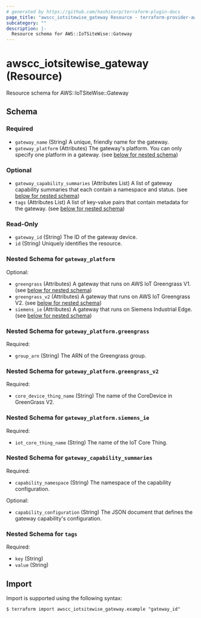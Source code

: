 ```yaml
---
# generated by https://github.com/hashicorp/terraform-plugin-docs
page_title: "awscc_iotsitewise_gateway Resource - terraform-provider-awscc"
subcategory: ""
description: |-
  Resource schema for AWS::IoTSiteWise::Gateway
---
```


# awscc_iotsitewise_gateway (Resource)

Resource schema for AWS::IoTSiteWise::Gateway



<!-- schema generated by tfplugindocs -->
## Schema

### Required

- `gateway_name` (String) A unique, friendly name for the gateway.
- `gateway_platform` (Attributes) The gateway's platform. You can only specify one platform in a gateway. (see [below for nested schema](#nestedatt--gateway_platform))

### Optional

- `gateway_capability_summaries` (Attributes List) A list of gateway capability summaries that each contain a namespace and status. (see [below for nested schema](#nestedatt--gateway_capability_summaries))
- `tags` (Attributes List) A list of key-value pairs that contain metadata for the gateway. (see [below for nested schema](#nestedatt--tags))

### Read-Only

- `gateway_id` (String) The ID of the gateway device.
- `id` (String) Uniquely identifies the resource.

<a id="nestedatt--gateway_platform"></a>
### Nested Schema for `gateway_platform`

Optional:

- `greengrass` (Attributes) A gateway that runs on AWS IoT Greengrass V1. (see [below for nested schema](#nestedatt--gateway_platform--greengrass))
- `greengrass_v2` (Attributes) A gateway that runs on AWS IoT Greengrass V2. (see [below for nested schema](#nestedatt--gateway_platform--greengrass_v2))
- `siemens_ie` (Attributes) A gateway that runs on Siemens Industrial Edge. (see [below for nested schema](#nestedatt--gateway_platform--siemens_ie))

<a id="nestedatt--gateway_platform--greengrass"></a>
### Nested Schema for `gateway_platform.greengrass`

Required:

- `group_arn` (String) The ARN of the Greengrass group.


<a id="nestedatt--gateway_platform--greengrass_v2"></a>
### Nested Schema for `gateway_platform.greengrass_v2`

Required:

- `core_device_thing_name` (String) The name of the CoreDevice in GreenGrass V2.


<a id="nestedatt--gateway_platform--siemens_ie"></a>
### Nested Schema for `gateway_platform.siemens_ie`

Required:

- `iot_core_thing_name` (String) The name of the IoT Core Thing.



<a id="nestedatt--gateway_capability_summaries"></a>
### Nested Schema for `gateway_capability_summaries`

Required:

- `capability_namespace` (String) The namespace of the capability configuration.

Optional:

- `capability_configuration` (String) The JSON document that defines the gateway capability's configuration.


<a id="nestedatt--tags"></a>
### Nested Schema for `tags`

Required:

- `key` (String)
- `value` (String)

## Import

Import is supported using the following syntax:

```shell
$ terraform import awscc_iotsitewise_gateway.example "gateway_id"
```
